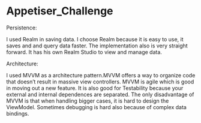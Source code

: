 # Appetiser_Challenge
Persistence:

I used Realm in saving data. I choose Realm because it is easy to use, it saves and and query data faster. The implementation also is very straight forward. It has his own Realm Studio to view and manage data.

Architecture:

I used MVVM as a architecture pattern.MVVM offers a way to organize code that doesn’t result in massive view controllers. MVVM is agile which is good in moving out a new feature. It is also good for Testability because your external and internal dependences are separated. The only disadvantage of MVVM is that when handling bigger cases, it is hard to design the ViewModel. Sometimes debugging is hard also because of complex data bindings.
